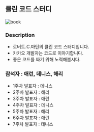 ## 클린 코드 스터디

![book](https://user-images.githubusercontent.com/43809168/86258023-48bdc780-bbf5-11ea-8ee7-d61e73a080ba.jpg)

### Description

- 로버트.C.마틴의 클린 코드 스터디입니다.
- 카카오 개발자는 코드로 이야기합니다.
- 좋은 코드를 짜기 위해 노력해봅시다.

### 참석자 : 애런, 데니스, 해리

- 1주차 발표자 : 데니스
- 2주차 발표자 : 해리
- 3주차 발표자 : 애런
- 4주차 발표자 : 데니스
- 5주차 발표자 : 해리
- 6주차 발표자 : 애런
- 7주차 발표자 : 데니스
